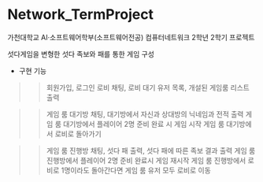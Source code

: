 # Network_TermProject
가천대학교 AI·소프트웨어학부(소프트웨어전공) 컴퓨터네트워크 2학년 2학기 프로젝트

섯다게임을 변형한 섯다 족보와 패를 통한 게임 구성

- 구현 기능
>> 회원가입, 로그인
>> 로비 채팅, 로비 대기 유저 목록, 개설된 게임룸 리스트 출력

>> 게임 룸 대기방 채팅, 대기방에서 자신과 상대방의 닉네임과 전적 출력
>> 게임 룸 대기방에서 플레이어 2명 준비 완료 시 게임 시작
>> 게임 룸 대기방에서 로비로 돌아가기

>> 게임 룸 진행방 채팅, 섯다 패 출력, 섯다 패에 따른 족보 결과 출력
>> 게임 룸 진행방에서 플레이어 2명 준비 완료시 게임 재시작
>> 게임 룸 진행방에서 로비로 1명이라도 돌아간다면 게임 룸 유저 모두 로비로 이동
